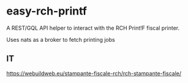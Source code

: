 # easy-rch-printf
A REST/GQL API helper to interact with the RCH Print!F fiscal printer. 

Uses nats as a broker to fetch printing jobs

## IT

https://webuildweb.eu/stampante-fiscale-rch/rch-stampante-fiscale/
